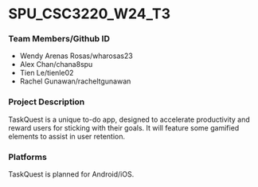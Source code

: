 # SPU_CSC3220_W24_T3

### Team Members/Github ID
- Wendy Arenas Rosas/wharosas23
- Alex Chan/chana8spu
- Tien Le/tienle02
- Rachel Gunawan/racheltgunawan

### Project Description
TaskQuest is a unique to-do app, designed to accelerate productivity and reward users for sticking with their goals. It will feature some gamified elements to assist in user retention.

### Platforms
TaskQuest is planned for Android/iOS.
